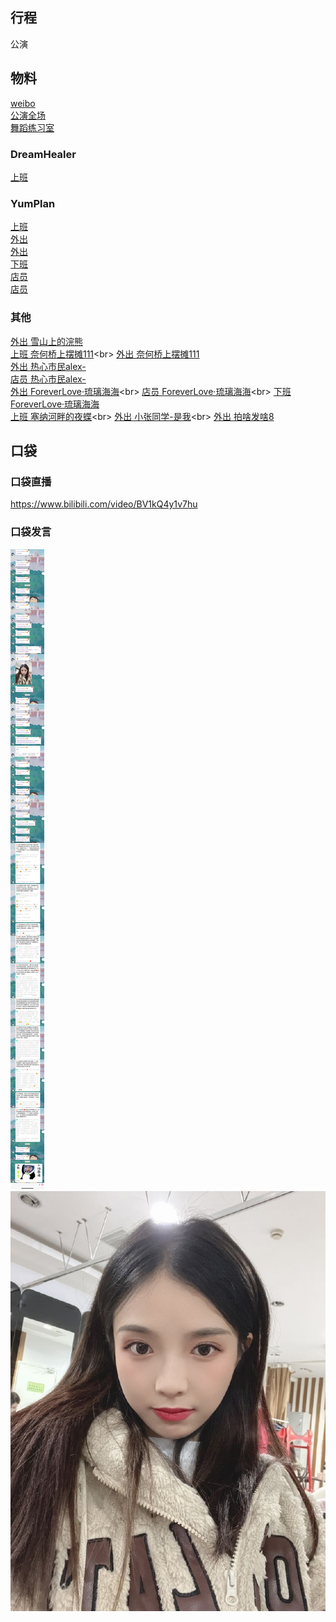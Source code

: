## 行程
公演

## 物料
[weibo](https://weibo.com/5228056212/L3pVJfOMM)<br>
[公演全场](https://www.bilibili.com/video/BV1HP4y1V7a3)<br>
[舞蹈练习室](https://www.bilibili.com/video/BV1BU4y1T7Yd)
### DreamHealer
[上班](https://weibo.com/6375088879/L3qflbJF0)<br>
### YumPlan
[上班](https://weibo.com/7335378002/L3oCxv4nD)<br>
[外出](https://weibo.com/7335378002/L3qhjwHo5)<br>
[外出](https://weibo.com/7335378002/L3ql66OPk)<br>
[下班](https://weibo.com/7335378002/L3rJXrdAV)<br>
[店员](https://weibo.com/7335378002/L3s25fZYh)<br>
[店员](https://weibo.com/7335378002/L3s6MCgBM)<br>

### 其他
[外出 雪山上的浣熊](https://weibo.com/1701598311/L3pK31YwS)<br>
[上班 奈何桥上摆摊111](https://m.weibo.cn/status/4708095102813744?)<br>
[外出 奈何桥上摆摊111](https://weibo.com/7412758252/L3q2rgLyO)<br>
[外出 热心市民alex-](https://weibo.com/2971625284/L3s7d9Htt)<br>
[店员 热心市民alex-](https://weibo.com/2971625284/L3tlMuWQX)<br>
[外出 ForeverLove·琉璃海海](https://m.weibo.cn/status/4708441177981894?)<br>
[店员 ForeverLove·琉璃海海](https://m.weibo.cn/status/4708436803584890?)<br>
[下班 ForeverLove·琉璃海海](https://weibo.com/7610635463/L3xGJcuSM)<br>
[上班 塞纳河畔的夜蝶](https://m.weibo.cn/status/4708187326908770?)<br>
[外出 小张同学-是我](https://m.weibo.cn/status/4708478063480019?)<br>
[外出 拍啥发啥8](https://weibo.com/7726584108/L3L6hb381)
## 口袋
### 口袋直播
https://www.bilibili.com/video/BV1kQ4y1v7hu
### 口袋发言
![口袋发言](./pocket48/imgs/messages1.jpeg)<br>
![口袋发言](./pocket48/imgs/P1.jpeg)<br>

